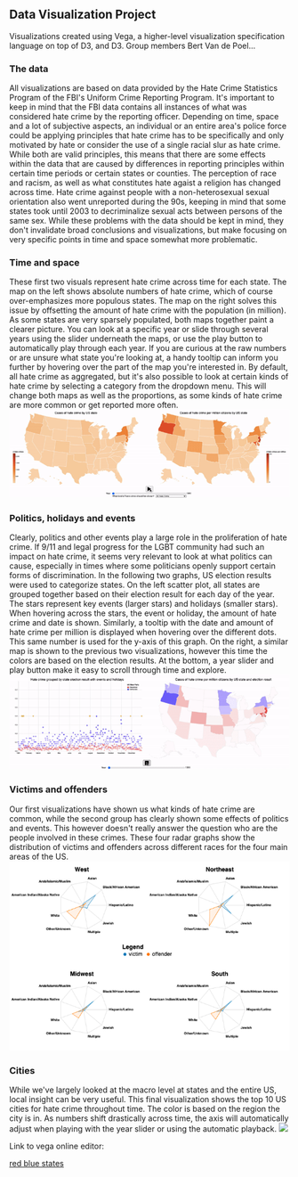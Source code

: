 ## Data Visualization Project

Visualizations created using Vega, a higher-level visualization specification language on top of D3, and D3. Group members Bert Van de Poel...


### The data
All visualizations are based on data provided by the Hate Crime Statistics Program of the FBI's Uniform Crime Reporting Program. It's important to keep in mind that the FBI data contains all instances of what was considered hate crime by the reporting officer. Depending on time, space and a lot of subjective aspects, an individual or an entire area's police force could be applying principles that hate crime has to be specifically and only motivated by hate or consider the use of a single racial slur as hate crime. While both are valid principles, this means that there are some effects within the data that are caused by differences in reporting principles within certain time periods or certain states or counties. The perception of race and racism, as well as what constitutes hate agaist a religion has changed across time. Hate crime against people with a non-heterosexual sexual orientation also went unreported during the 90s, keeping in mind that some states took until 2003 to decriminalize sexual acts between persons of the same sex. While these problems with the data should be kept in mind, they don't invalidate broad conclusions and visualizations, but make focusing on very specific points in time and space somewhat more problematic.

###  Time and space
These first two visuals represent hate crime across time for each state. The map on the left shows absolute numbers of hate crime, which of course over-emphasizes more populous states. The map on the right solves this issue by offsetting the amount of hate crime with the population (in million). As some states are very sparsely populated, both maps together paint a clearer picture. You can look at a specific year or slide through several years using the slider underneath the maps, or use the play button to automatically play through each year. If you are curious at the raw numbers or are unsure what state you're looking at, a handy tooltip can inform you further by hovering over the part of the map you're interested in. By default, all hate crime as aggregated, but it's also possible to look at certain kinds of hate crime by selecting a category from the dropdown menu. This will change both maps as well as the proportions, as some kinds of hate crime are more common or get reported more often.
![](years.gif)


### Politics, holidays and events
Clearly, politics and other events play a large role in the proliferation of hate crime. If 9/11 and legal progress for the LGBT community had such an impact on hate crime, it seems very relevant to look at what politics can cause, especially in times where some politicians openly support certain forms of discrimination. In the following two graphs, US election results were used to categorize states. On the left scatter plot, all states are grouped together based on their election result for each day of the year. The stars represent key events (larger stars) and holidays (smaller stars). When hovering across the stars, the event or holiday, the amount of hate crime and date is shown. Similarly, a tooltip with the date and amount of hate crime per million is displayed when hovering over the different dots. This same number is used for the y-axis of this graph. On the right, a similar map is shown to the previous two visualizations, however this time the colors are based on the election results. At the bottom, a year slider and play button make it easy to scroll through time and explore.
![](scatterplot.gif)


### Victims and offenders
Our first visualizations have shown us what kinds of hate crime are common, while the second group has clearly shown some effects of politics and events. This however doesn't really answer the question who are the people involved in these crimes. These four radar graphs show the distribution of victims and offenders across different races for the four main areas of the US.
![alt text](https://github.com/Finterly/Data-Visualization-Project-US-Hate-Crime-1991-2018/blob/master/radar.png)


### Cities
While we've largely looked at the macro level at states and the entire US, local insight can be very useful. This final visualization shows the top 10 US cities for hate crime throughout time. The color is based on the region the city is in. As numbers shift drastically across time, the axis will automatically adjust when playing with the year slider or using the automatic playback.
![](racing.gif)


Link to vega online editor:

[red blue states](https://vega.github.io/editor/#/url/vega/N4IgJAzgxgFgpgWwIYgFwhgF0wBwqgegIDc4BzJAOjIEtMYBXAI0poHsDp5kTykSArJQBWENgDsQAGhAATONABONHJnaT0AQQAEsNorY4ANnHrbkObfJw0oa8WW0BVSgGVK2huMTG2ATwQ4cUxtRSRMBW0mP102L0wYmnFtACYABjSATkppEAB3Gll6NEyANjSZeBoyLDQBDJkkBkw2CBoALzg0EHEJLpk2snEkIwg0AG1QYcDugE04JEVc4hGGLtQARkzMjZkmJNk0UCScZu6wh36QBCS0LZ2ZZAAPNHSNgA4BiJw7gF9fgC6Mlk4RQqEmPSQM3QijgsiYRjWuQYiiM3SwuHwRDCeWodEYTAYEDgiigEgiwUoZIQBAAYkkIqi-AQACKg4mYCAAfRaXOMSD8XIK9AIyAgjIIsPhiLgQrYXO8uKgEGIuQAZvpkJgjiAEjh1iBlaqZDhFsTuk0Wrl5EYaDdGd0ZL8ZJgLhANYoEBNQHqDWqaEYHTI4E8cEt0CDMAwEJQ-AtFNoALyJ7TzRYgQHOqZQg3i8IKZGo7qR-hEgC0GzSMdEEnVmvCOt93RaODYNckMjVCyjsO6eYiY2durdHq94J9fn13SMbDYAGsGD9OwYxyApQikTI53A-N1CuqaHAjLIxuCQPugSAVjLT+MQPrSblTYoErl+7Lpld3yAAVndZO-QDIMQBDMNi3CaNKAfKBtAAQhTcQGCMNFM0vMM2zgOx1FvbNoXvAxhEwtRaxdACLSMJgSQgJwIBQQEBigEYC3HSE8LJGcllIqd0H0WQkhGa02GQW4zwAJTgU4EVsJAOxAFlEDYKAwjUKAfxkC4yHWO8AGI1QAZj03JtIMtUfz-T9ukMJAoDoXcuINW1vHTGROgMNBXTWYEhKQETQBLPtMHzMZO0PY9umgjN1JkzSJjSSg0hSKQNl-KRcIc8gglkLkjCQSi0XsyzFD44Z8rkbyRLvKVcg3LpLw0rSQHEyTbUY5J32CuSFKU8JbG0dqzMvExNPEE9vRAf1kO6dj9FyfRD2CbomDYbAhLLEw1W1F06BMbonFcbRXECiJtAABUWV9g3EMl5COf5L2QRQ5xw-9uJACAYCQKdlyEnV-PQfqhyCa71lAIIHVQH1Z0DFQdUGErumANRMBMVBI0g98FRzKRtAAcg+46lLtSIH3MANbQkHHUG0UdwgACjRmNoOxnG4oAFhxgBKX4MyHRdIxB8aydhxidvQabOMFo9DnQZ9XyHCajAAeVNGzXwht6RYNKzVbsyWwplklVKHcUDG3HVryRVBEOQ-5KjYUhw1AE35wFi2DW0gBhd5MgAIQAUR9yK3tdF2AHVCmKdW3bQPT-iHV0ZPdTUxqbdBNNaD6vvwjCsNrGWCKI9QM1-S8yXEf0yFu34gA)

